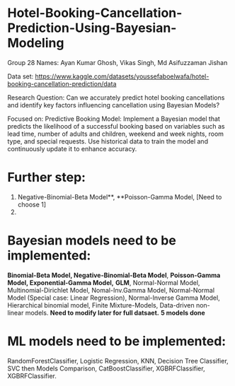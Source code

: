 # Hotel-Booking-Cancellation-Prediction-Using-Bayesian-Modeling
Group 28
Names: Ayan Kumar Ghosh, Vikas Singh, Md Asifuzzaman Jishan

Data set: https://www.kaggle.com/datasets/youssefaboelwafa/hotel-booking-cancellation-prediction/data

Research Question: Can we accurately predict hotel booking cancellations and identify key factors influencing cancellation using Bayesian Models?

Focused on: Predictive Booking Model:
Implement a Bayesian model that predicts the likelihood of a successful booking based on variables such as lead time, number of adults and children, 
weekend and week nights, room type, and special requests. Use historical data to train the model and continuously update it to enhance accuracy.     




# Further step:
1. Negative-Binomial-Beta Model**, **Poisson-Gamma Model, [Need to choose 1]
2. 





# Bayesian models need to be implemented: 
**Binomial-Beta Model, Negative-Binomial-Beta Model**, **Poisson-Gamma Model, Exponential-Gamma Model,** **GLM**, Normal-Normal Model, Multinomial-Dirichlet Model, Nomal-Inv.Gamma Model, Normal-Normal Model (Special case: Linear
Regression), Normal-Inverse Gamma Model, Hierarchical binomial model, Finite Mixture-Models, Data-driven non-linear models. 
**Need to modify later for full datsaet.**  **5 models done**

# ML models need to be implemented: 
RandomForestClassifier, Logistic Regression, KNN, Decision Tree Classifier, SVC then Models Comparison, CatBoostClassifier, XGBRFClassifier, XGBRFClassifier.

